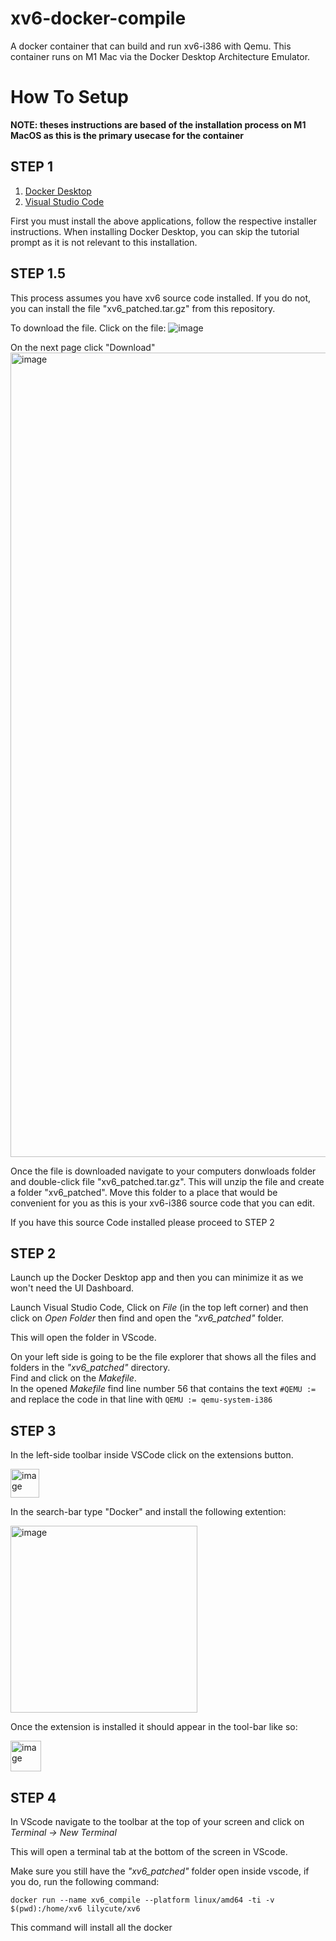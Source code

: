# xv6-docker-compile
 A docker container that can build and run xv6-i386 with Qemu. 
 This container runs on M1 Mac via the Docker Desktop Architecture Emulator.

# How To Setup
**NOTE: theses instructions are based of the installation process on M1 MacOS as this is the primary usecase for the container** 

## STEP 1

1. [Docker Desktop](https://www.docker.com/products/docker-desktop/)
2. [Visual Studio Code](https://code.visualstudio.com/)

First you must install the above applications, follow the respective installer instructions.
When installing Docker Desktop, you can skip the tutorial prompt as it is not relevant to this installation.

## STEP 1.5

This process assumes you have xv6 source code installed.
If you do not, you can install the file "xv6_patched.tar.gz" from this repository.

To download the file. Click on the file:
![image](https://user-images.githubusercontent.com/53998902/187934692-9229d28a-f834-4c33-a93f-ee783140b576.png)

On the next page click "Download"
<img width="1287" alt="image" src="https://user-images.githubusercontent.com/53998902/187935412-dc2787c6-841a-4ff5-9749-37ec21ff0a59.png">

Once the file is downloaded navigate to your computers donwloads folder and double-click file "xv6_patched.tar.gz".
This will unzip the file and create a folder "xv6_patched". Move this folder to a place that would be convenient for you as this is your xv6-i386 source code that you can edit.

If you have this source Code installed please proceed to STEP 2

## STEP 2

Launch up the Docker Desktop app and then you can minimize it as we won't need the UI Dashboard.

Launch Visual Studio Code, Click on *File* (in the top left corner) and then click on *Open Folder* 
then find and open the *"xv6_patched"* folder.

This will open the folder in VScode.

On your left side is going to be the file explorer that shows all the files and folders in the *"xv6_patched"* directory.  
Find and click on the *Makefile*.  
In the opened *Makefile* find line number 56 that contains the text `#QEMU :=`  
and replace the code in that line with `QEMU := qemu-system-i386`


## STEP 3 

In the left-side toolbar inside VSCode click on the extensions button.  

<img width="46" alt="image" src="https://user-images.githubusercontent.com/53998902/187940058-2a116351-7c27-4335-890a-a7f3b7c81bdf.png">  

In the search-bar type "Docker" and install the following extention:  

<img width="299" alt="image" src="https://user-images.githubusercontent.com/53998902/187940589-1888d2a8-da59-477f-b143-cd0200046b28.png">

Once the extension is installed it should appear in the tool-bar like so:  
  
<img width="49" alt="image" src="https://user-images.githubusercontent.com/53998902/187940857-8d55da05-3962-4697-adcc-db6997bd8451.png">

## STEP 4 

In VScode navigate to the toolbar at the top of your screen and click on *Terminal -> New Terminal* 

This will open a terminal tab at the bottom of the screen in VScode.

Make sure you still have the *"xv6_patched"* folder open inside vscode, if you do, run the following command:  

`docker run --name xv6_compile --platform linux/amd64 -ti -v $(pwd):/home/xv6 lilycute/xv6`

This command will install all the docker 






